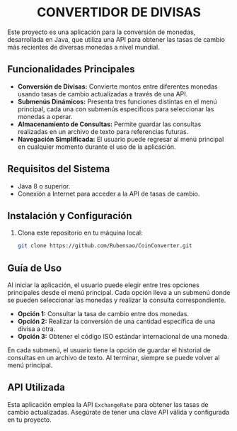 
<h1 align="center"> CONVERTIDOR DE DIVISAS </h1>

Este proyecto es una aplicación para la conversión de monedas, desarrollada en Java, que utiliza una API para obtener las tasas de cambio más recientes de diversas monedas a nivel mundial.

## Funcionalidades Principales

- **Conversión de Divisas:** Convierte montos entre diferentes monedas usando tasas de cambio actualizadas a través de una API.
- **Submenús Dinámicos:** Presenta tres funciones distintas en el menú principal, cada una con submenús específicos para seleccionar las monedas a operar.
- **Almacenamiento de Consultas:** Permite guardar las consultas realizadas en un archivo de texto para referencias futuras.
- **Navegación Simplificada:** El usuario puede regresar al menú principal en cualquier momento durante el uso de la aplicación.

## Requisitos del Sistema

- Java 8 o superior.
- Conexión a Internet para acceder a la API de tasas de cambio.

## Instalación y Configuración

1. Clona este repositorio en tu máquina local:
   ```sh
   git clone https://github.com/Rubensao/CoinConverter.git
   ```

## Guía de Uso

Al iniciar la aplicación, el usuario puede elegir entre tres opciones principales desde el menú principal. Cada opción lleva a un submenú donde se pueden seleccionar las monedas y realizar la consulta correspondiente.

- **Opción 1:** Consultar la tasa de cambio entre dos monedas.
- **Opción 2:** Realizar la conversión de una cantidad específica de una divisa a otra.
- **Opción 3:** Obtener el código ISO estándar internacional de una moneda.

En cada submenú, el usuario tiene la opción de guardar el historial de consultas en un archivo de texto. Al terminar, siempre se puede volver al menú principal.

## API Utilizada

Esta aplicación emplea la API `ExchangeRate` para obtener las tasas de cambio actualizadas. Asegúrate de tener una clave API válida y configurada en tu proyecto.
